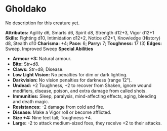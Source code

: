 # Gholdako

No description for this creature yet.

**Attributes:** Agility d6, Smarts d6, Spirit d8, Strength d12+3, Vigor
d12+1
**Skills:** Fighting d10, Intimidation d12+2, Notice d12+1, Knowledge
(History) d8, Stealth d10
**Charisma:** +4; **Pace:** 6; **Parry:** 7; **Toughness:** 17 (3)
**Edges:** Sweep, Improved Sweep
**Special Abilities**

- **Armour +3:** Natural armour.
- **Bite:** Str+d8.
- **Claws:** Str+d8; Disease.
- **Low Light Vision:** No penalties for dim or dark lighting.
- **Darkvision:** No vision penalties for darkness (range 12").
- **Undead:** +2 Toughness, +2 to recover from Shaken, ignore wound
modifiers, disease, poison, and extra damage from called shots.
- **Immunities:** Sleep, paralysis, mind-affecting effects, aging,
bleeding and death magic.
- **Resistances:** -2 damage from cold and fire.
- **Disease:** Make a Vigor roll or become afflicted.
- **Size +4:** Nine feet tall; Toughness +4.
- **Large:** -2 to attack medium-sized foes, they receive +2 to their
attacks.
